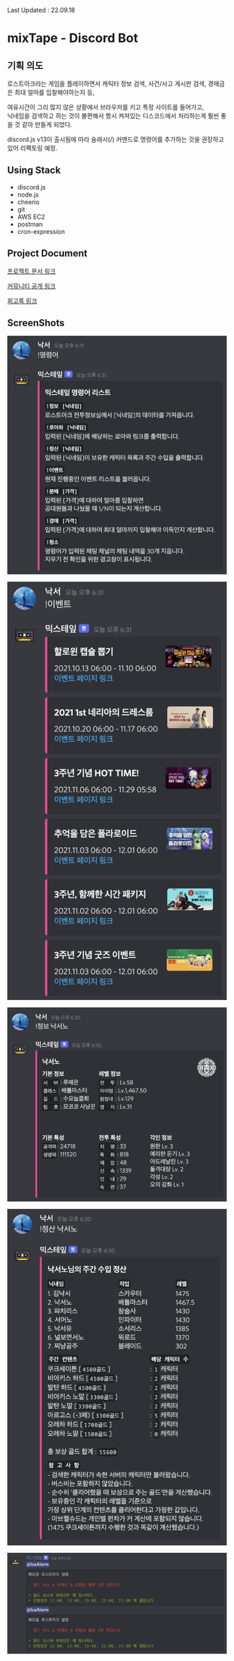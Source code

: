 Last Updated : 22.09.18
# mixTape - Discord Bot

## 기획 의도

로스트아크라는 게임을 플레이하면서 캐릭터 정보 검색, 사건/사고 게시판 검색, 경매금은 최대 얼마를 입찰해야하는지 등,

여유시간이 그리 많지 않은 상황에서 브라우저를 키고 특정 사이트를 들어가고,  
닉네임을 검색하고 하는 것이 불편해서 항시 켜져있는 디스코드에서 처리하는게 훨씬 좋을 것 같아 만들게 되었다.

discord.js v13이 출시됨에 따라 슬래시(/) 커맨드로 명령어를 추가하는 것을 권장하고 있어 리팩토링 예정.

## Using Stack

- discord.js
- node.js
- cheerio
- git
- AWS EC2
- postman
- cron-expression

## Project Document

[프로젝트 문서 링크](https://nakseono.notion.site/mixTape-9b03866908c74cb5ba17cf16b6dea9fd)

[커뮤니티 공개 링크](https://www.inven.co.kr/board/lostark/4811/3541376)

[회고록 링크](https://bit.ly/reviewMixTape)

## ScreenShots

![명령어리스트](./images/commandList.png)

![이벤트리스트](./images/callEvents.png)

![정보](./images/callStatus.png)

![정산](./images/callTotal.png)

![알람](./images/alarm.png)
